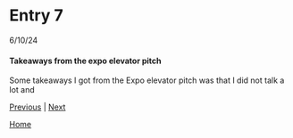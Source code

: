 # Entry 7
 6/10/24

#### Takeaways from the expo elevator pitch

Some takeaways I got from the Expo elevator pitch was that I did not talk a lot and 

[Previous](entry06.md) | [Next](entry08.md)

[Home](../README.md)
